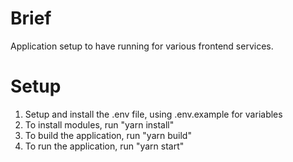 # Brief
Application setup to have running for various frontend services.

# Setup
1. Setup and install the .env file, using .env.example for variables
2. To install modules, run "yarn install"
3. To build the application, run "yarn build"
4. To run the application, run "yarn start"